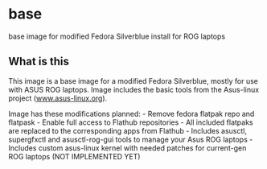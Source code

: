 # base
base image for modified Fedora Silverblue install for ROG laptops


## What is this
This image is a base image for a modified Fedora Silverblue, mostly for use with ASUS ROG laptops. Image includes the basic tools from the Asus-linux project (www.asus-linux.org).

Image has these modifications planned:
    - Remove fedora flatpak repo and flatpask
    - Enable full access to Flathub repositories
    - All included flatpaks are replaced to the corresponding apps from Flathub
    - Includes asusctl, supergfxctl and asusctl-rog-gui tools to manage your Asus ROG laptops
    - Includes custom asus-linux kernel with needed patches for current-gen ROG laptops (NOT IMPLEMENTED YET)